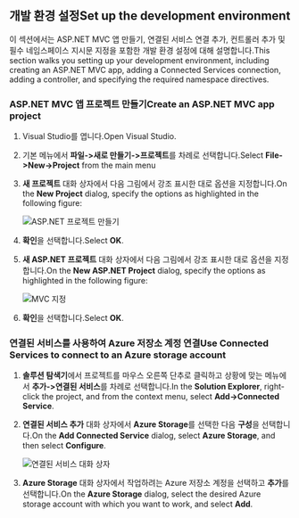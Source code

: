 ## <a name="set-up-the-development-environment"></a><span data-ttu-id="76750-101">개발 환경 설정</span><span class="sxs-lookup"><span data-stu-id="76750-101">Set up the development environment</span></span>

<span data-ttu-id="76750-102">이 섹션에서는 ASP.NET MVC 앱 만들기, 연결된 서비스 연결 추가, 컨트롤러 추가 및 필수 네임스페이스 지시문 지정을 포함한 개발 환경 설정에 대해 설명합니다.</span><span class="sxs-lookup"><span data-stu-id="76750-102">This section walks you setting up your development environment, including creating an ASP.NET MVC app, adding a Connected Services connection, adding a controller, and specifying the required namespace directives.</span></span>

### <a name="create-an-aspnet-mvc-app-project"></a><span data-ttu-id="76750-103">ASP.NET MVC 앱 프로젝트 만들기</span><span class="sxs-lookup"><span data-stu-id="76750-103">Create an ASP.NET MVC app project</span></span>

1. <span data-ttu-id="76750-104">Visual Studio를 엽니다.</span><span class="sxs-lookup"><span data-stu-id="76750-104">Open Visual Studio.</span></span>

1. <span data-ttu-id="76750-105">기본 메뉴에서 **파일->새로 만들기->프로젝트**를 차례로 선택합니다.</span><span class="sxs-lookup"><span data-stu-id="76750-105">Select **File->New->Project** from the main menu</span></span>

1. <span data-ttu-id="76750-106">**새 프로젝트** 대화 상자에서 다음 그림에서 강조 표시한 대로 옵션을 지정합니다.</span><span class="sxs-lookup"><span data-stu-id="76750-106">On the **New Project** dialog, specify the options as highlighted in the following figure:</span></span>

    ![ASP.NET 프로젝트 만들기](./media/vs-storage-aspnet-getting-started-setup-dev-env/vs-storage-aspnet-getting-started-setup-dev-env-1.png)

1. <span data-ttu-id="76750-108">**확인**을 선택합니다.</span><span class="sxs-lookup"><span data-stu-id="76750-108">Select **OK**.</span></span>

1. <span data-ttu-id="76750-109">**새 ASP.NET 프로젝트** 대화 상자에서 다음 그림에서 강조 표시한 대로 옵션을 지정합니다.</span><span class="sxs-lookup"><span data-stu-id="76750-109">On the **New ASP.NET Project** dialog, specify the options as highlighted in the following figure:</span></span>

    ![MVC 지정](./media/vs-storage-aspnet-getting-started-setup-dev-env/vs-storage-aspnet-getting-started-setup-dev-env-2.png)

1. <span data-ttu-id="76750-111">**확인**을 선택합니다.</span><span class="sxs-lookup"><span data-stu-id="76750-111">Select **OK**.</span></span>

### <a name="use-connected-services-to-connect-to-an-azure-storage-account"></a><span data-ttu-id="76750-112">연결된 서비스를 사용하여 Azure 저장소 계정 연결</span><span class="sxs-lookup"><span data-stu-id="76750-112">Use Connected Services to connect to an Azure storage account</span></span>

1. <span data-ttu-id="76750-113">**솔루션 탐색기**에서 프로젝트를 마우스 오른쪽 단추로 클릭하고 상황에 맞는 메뉴에서 **추가->연결된 서비스**를 차례로 선택합니다.</span><span class="sxs-lookup"><span data-stu-id="76750-113">In the **Solution Explorer**, right-click the project, and from the context menu, select **Add->Connected Service**.</span></span>

1. <span data-ttu-id="76750-114">**연결된 서비스 추가** 대화 상자에서 **Azure Storage**를 선택한 다음 **구성**을 선택합니다.</span><span class="sxs-lookup"><span data-stu-id="76750-114">On the **Add Connected Service** dialog, select **Azure Storage**, and then select **Configure**.</span></span>

    ![연결된 서비스 대화 상자](./media/vs-storage-aspnet-getting-started-setup-dev-env/vs-storage-aspnet-getting-started-setup-dev-env-3.png)

1. <span data-ttu-id="76750-116">**Azure Storage** 대화 상자에서 작업하려는 Azure 저장소 계정을 선택하고 **추가**를 선택합니다.</span><span class="sxs-lookup"><span data-stu-id="76750-116">On the **Azure Storage** dialog, select the desired Azure storage account with which you want to work, and select **Add**.</span></span>
